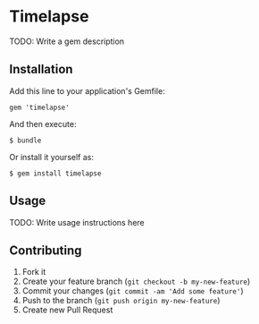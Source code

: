 # Timelapse

TODO: Write a gem description

## Installation

Add this line to your application's Gemfile:

    gem 'timelapse'

And then execute:

    $ bundle

Or install it yourself as:

    $ gem install timelapse

## Usage

TODO: Write usage instructions here

## Contributing

1. Fork it
2. Create your feature branch (`git checkout -b my-new-feature`)
3. Commit your changes (`git commit -am 'Add some feature'`)
4. Push to the branch (`git push origin my-new-feature`)
5. Create new Pull Request
